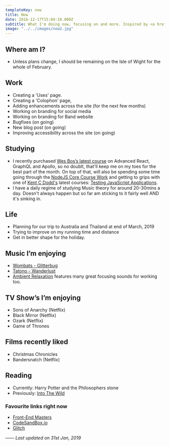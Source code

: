 ```yaml
---
templateKey: now
title: Now
date: 2016-12-17T15:04:10.000Z
subtitle: What I'm doing now, focusing on and more. Inspired by <a href="https://nownownow.com/about">NowNowNow</a>
image: "../../images/now2.jpg"
---
```


## Where am I?
 - Unless plans change, I should be remaining on the Isle of Wight for the whole of February.

## Work
- Creating a 'Uses' page.
- Creating a 'Colophon' page,
- Adding enhancements across the site (for the next few months)
- Working on branding for social media
- Working on branding for Band website
- Bugfixes (on going)
- New blog post (on going)
- Improving accessibility across the site (on going)

## Studying
- I recently purchased <a href="https://advancedreact.com/">Wes Bos’s latest course</a> on Advanced React, GraphQL and Apollo, so no doublt, that'll keep me on my toes for the best part of the month. On top of that, will also be spending some time going through the <a href="https://frontendmasters.com/learn/node-js/">NodeJS Core Course Work</a> and getting to grips with one of <a href="https://twitter.com/kentcdodds">Kent C Dodd's</a> latest courses: <a href="https://frontendmasters.com/courses/testing-javascript/">Testing JavaScript Applications</a>.
- I have a daily regime of studying Music theory for around 20-30mins a day.  Doesn't always happen but so far am sticking to it fairly well AND it's sinking in.


## Life
- Planning for our trip to Australia and Thailand at end of March, 2019
- Trying to improve on my running time and distance
- Get in better shape for the holiday.


## Music I’m enjoying
- <a href="https://open.spotify.com/album/5eMwZy5R5qZB3v3lBumnFZ?si=ymXECYNURimMEnsiC6hUqQ">Wombats - Glitterbug</a>
- <a href="https://open.spotify.com/album/7avB9h2BU0gQGBr8bIR9EO?si=Ys59Zuc0RM-mlLLIKDmgzA">Tatono - Wanderlust</a>
- <a href="https://open.spotify.com/user/spotify/playlist/37i9dQZF1DX3Ogo9pFvBkY?si=OIRST8ZGRJmWFsmEyJUfyg">Ambient Relaxation</a> features many great focusing sounds for working too.

## TV Show’s I’m enjoying
- Sons of Anarchy (Netflix)
- Black Mirror (Netflix)
- Ozark (Netflix)
- Game of Thrones

## Films recently liked
- Christmas Chronicles
- Bandersnatch (Netflix)

## Reading
- Currently: Harry Potter and the Philosophers stone
- Previously: <a href="https://www.amazon.co.uk/Into-Wild-Jon-Krakauer/dp/033045367X">Into The Wild</a>


### Favourite links right now
- <a href="https://frontendmasters.com">Front-End Masters</a>
- <a href="https://codesandbox.io">CodeSandBox.io</a>
- <a href="https://glitch.com/">Glitch</a>


—— 
*Last updated  on 31st Jan, 2019*
